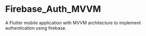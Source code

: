 # Firebase_Auth_MVVM
A Flutter mobile application with MVVM architecture to implement authentication using firebase.
